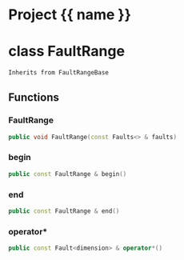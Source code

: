 <script setup>
import {useRoute} from 'vitepress'
const {path} = useRoute()
const tokens = path.split('/')
const words = tokens[2].split('-');
for (let i = 0; i < words.length; i++) {
    words[i] = words[i].charAt(0).toUpperCase() + words[i].slice(1);
    words[i] = words[i].replace('geode', 'Geode')
}
const name = words.join('-');
</script>
# Project {{ name }}

# class FaultRange


```cpp
Inherits from FaultRangeBase
```



## Functions

### FaultRange

```cpp
public void FaultRange(const Faults<> & faults)
```


### begin

```cpp
public const FaultRange & begin()
```


### end

```cpp
public const FaultRange & end()
```


### operator*

```cpp
public const Fault<dimension> & operator*()
```





